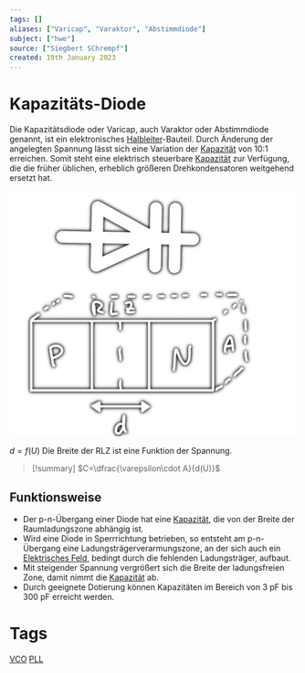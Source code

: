 ```yaml
---
tags: []
aliases: ["Varicap", "Varaktor", "Abstimmdiode"]
subject: ["hwe"]
source: ["Siegbert SChrempf"]
created: 19th January 2023
---
```


# Kapazitäts-Diode
Die Kapazitätsdiode oder Varicap, auch Varaktor oder Abstimmdiode genannt, ist ein elektronisches [Halbleiter](Halbleiter.md)-Bauteil.
Durch Änderung der angelegten Spannung lässt sich eine Variation der [Kapazität](Kapazität.md) von 10:1 erreichen.
Somit steht eine elektrisch steuerbare [Kapazität](Kapazität.md) zur Verfügung, die die früher üblichen, erheblich größeren Drehkondensatoren weitgehend ersetzt hat.

![500](assets/varicap.png)

$d = f(U)$
Die Breite der RLZ ist eine Funktion der Spannung.

>[!summary] $C=\dfrac{\varepsilon\cdot A}{d(U)}$

## Funktionsweise
- Der p-n-Übergang einer Diode hat eine [Kapazität](Kapazität.md), die von der Breite der Raumladungszone abhängig ist.
- Wird eine Diode in Sperrrichtung betrieben, so entsteht am p-n-Übergang eine Ladungsträgerverarmungszone, an der sich auch ein [Elektrisches Feld](Elektrisches%20Feld.md), bedingt durch die fehlenden Ladungsträger, aufbaut.
- Mit steigender Spannung vergrößert sich die Breite der ladungsfreien Zone, damit nimmt die [Kapazität](Kapazität.md) ab.
- Durch geeignete Dotierung können Kapazitäten im Bereich von 3 pF bis 300 pF erreicht werden.

# Tags
[VCO](Voltage%20Controlled%20Oscillator.md)
[PLL](Oszillatoren/Phase%20Locked%20Loop.md)